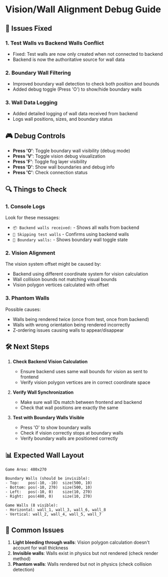 # Vision/Wall Alignment Debug Guide

## 🐛 Issues Fixed

### 1. **Test Walls vs Backend Walls Conflict**
- Fixed: Test walls are now only created when not connected to backend
- Backend is now the authoritative source for wall data

### 2. **Boundary Wall Filtering**
- Improved boundary wall detection to check both position and bounds
- Added debug toggle (Press 'O') to show/hide boundary walls

### 3. **Wall Data Logging**
- Added detailed logging of wall data received from backend
- Logs wall positions, sizes, and boundary status

## 🎮 Debug Controls

- **Press 'O'**: Toggle boundary wall visibility (debug mode)
- **Press 'V'**: Toggle vision debug visualization  
- **Press 'F'**: Toggle fog layer visibility
- **Press 'D'**: Show wall boundaries and debug info
- **Press 'C'**: Check connection status

## 🔍 Things to Check

### 1. **Console Logs**
Look for these messages:
- `📦 Backend walls received:` - Shows all walls from backend
- `🚫 Skipping test walls` - Confirms using backend walls
- `🚧 Boundary walls:` - Shows boundary wall toggle state

### 2. **Vision Alignment**
The vision system offset might be caused by:
- Backend using different coordinate system for vision calculation
- Wall collision bounds not matching visual bounds
- Vision polygon vertices calculated with offset

### 3. **Phantom Walls**
Possible causes:
- Walls being rendered twice (once from test, once from backend)
- Walls with wrong orientation being rendered incorrectly
- Z-ordering issues causing walls to appear/disappear

## 🛠️ Next Steps

1. **Check Backend Vision Calculation**
   - Ensure backend uses same wall bounds for vision as sent to frontend
   - Verify vision polygon vertices are in correct coordinate space

2. **Verify Wall Synchronization**
   - Make sure wall IDs match between frontend and backend
   - Check that wall positions are exactly the same

3. **Test with Boundary Walls Visible**
   - Press 'O' to show boundary walls
   - Check if vision correctly stops at boundary walls
   - Verify boundary walls are positioned correctly

## 📊 Expected Wall Layout

```
Game Area: 480x270

Boundary Walls (should be invisible):
- Top:    pos(-10, -10)  size(500, 10)
- Bottom: pos(-10, 270)  size(500, 10)  
- Left:   pos(-10, 0)    size(10, 270)
- Right:  pos(480, 0)    size(10, 270)

Game Walls (8 visible):
- Horizontal: wall_1, wall_3, wall_6, wall_8
- Vertical: wall_2, wall_4, wall_5, wall_7
```

## 🚨 Common Issues

1. **Light bleeding through walls**: Vision polygon calculation doesn't account for wall thickness
2. **Invisible walls**: Walls exist in physics but not rendered (check render method)
3. **Phantom walls**: Walls rendered but not in physics (check collision detection) 